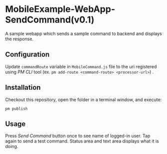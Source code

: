 # MobileExample-WebApp-SendCommand(v0.1)
A sample webapp which sends a sample command to backend and displays the response.

## Configuration

Update `commandRoute` variable in `MobileCommand.js` file to the uri registered using _PM CLI_ tool (ex. `pm add-route <command-route> <processor-url>`) .

## Installation

Checkout this repository, open the folder in a terminal window, and execute:

```
pm publish
```

## Usage
Press _Send Command_ button once to see name of logged-in user. Tap again to send a test command. Status area and text area displays what it is doing.
